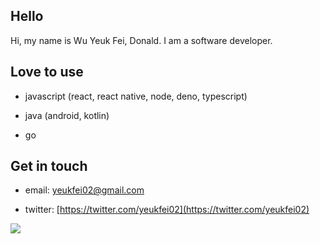 ## Hello

Hi, my name is Wu Yeuk Fei, Donald. I am a software developer.

## Love to use

- javascript (react, react native, node, deno, typescript)

- java (android, kotlin)

- go

## Get in touch

- email: [yeukfei02@gmail.com](yeukfei02@gmail.com)

- twitter: [https://twitter.com/yeukfei02](https://twitter.com/yeukfei02)

<img src="https://github-readme-stats.vercel.app/api?username=yeukfei02&theme=dracula" />
